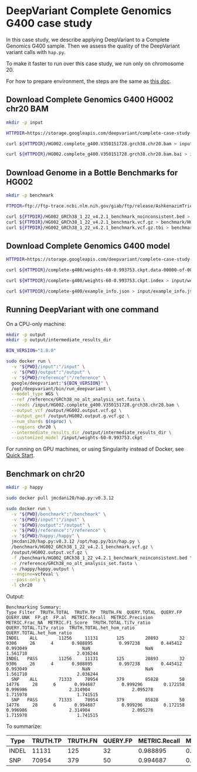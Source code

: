 # DeepVariant Complete Genomics G400 case study

In this case study, we describe applying DeepVariant to a Complete Genomics G400
sample.
Then we assess the quality of the DeepVariant variant calls with `hap.py`.

To make it faster to run over this case study, we run only on chromosome 20.

For how to prepare environment, the steps are the same as
[this doc](deepvariant-case-study.md).


## Download Complete Genomics G400 HG002 chr20 BAM

```bash
mkdir -p input

HTTPDIR=https://storage.googleapis.com/deepvariant/complete-case-study-testdata

curl ${HTTPDIR}/HG002.complete_g400.V350151728.grch38.chr20.bam > input/HG002.complete_g400.V350151728.grch38.chr20.bam

curl ${HTTPDIR}/HG002.complete_g400.V350151728.grch38.chr20.bam.bai > input/HG002.complete_g400.V350151728.grch38.chr20.bam.bai
```

## Download Genome in a Bottle Benchmarks for HG002

```bash
mkdir -p benchmark

FTPDIR=ftp://ftp-trace.ncbi.nlm.nih.gov/giab/ftp/release/AshkenazimTrio/HG002_NA24385_son/NISTv4.2.1/GRCh38

curl ${FTPDIR}/HG002_GRCh38_1_22_v4.2.1_benchmark_noinconsistent.bed > benchmark/HG002_GRCh38_1_22_v4.2.1_benchmark_noinconsistent.bed
curl ${FTPDIR}/HG002_GRCh38_1_22_v4.2.1_benchmark.vcf.gz > benchmark/HG002_GRCh38_1_22_v4.2.1_benchmark.vcf.gz
curl ${FTPDIR}/HG002_GRCh38_1_22_v4.2.1_benchmark.vcf.gz.tbi > benchmark/HG002_GRCh38_1_22_v4.2.1_benchmark.vcf.gz.tbi
```

## Download Complete Genomics G400 model

```bash
HTTPDIR=https://storage.googleapis.com/deepvariant/complete-case-study-testdata

curl ${HTTPDIR}/complete-g400/weights-60-0.993753.ckpt.data-00000-of-00001 > input/weights-60-0.993753.ckpt.data-00000-of-00001

curl ${HTTPDIR}/complete-g400/weights-60-0.993753.ckpt.index > input/weights-60-0.993753.ckpt.index

curl ${HTTPDIR}/complete-g400/example_info.json > input/example_info.json
```

## Running DeepVariant with one command

On a CPU-only machine:

```bash
mkdir -p output
mkdir -p output/intermediate_results_dir

BIN_VERSION="1.8.0"

sudo docker run \
  -v "${PWD}/input":"/input" \
  -v "${PWD}/output":"/output" \
  -v "${PWD}/reference":"/reference" \
  google/deepvariant:"${BIN_VERSION}" \
  /opt/deepvariant/bin/run_deepvariant \
  --model_type WGS \
  --ref /reference/GRCh38_no_alt_analysis_set.fasta \
  --reads /input/HG002.complete_g400.V350151728.grch38.chr20.bam \
  --output_vcf /output/HG002.output.vcf.gz \
  --output_gvcf /output/HG002.output.g.vcf.gz \
  --num_shards $(nproc) \
  --regions chr20 \
  --intermediate_results_dir /output/intermediate_results_dir \
  --customized_model /input/weights-60-0.993753.ckpt
```

For running on GPU machines, or using Singularity instead of Docker, see
[Quick Start](deepvariant-quick-start.md).

## Benchmark on chr20

```bash
mkdir -p happy

sudo docker pull jmcdani20/hap.py:v0.3.12

sudo docker run \
  -v "${PWD}/benchmark":"/benchmark" \
  -v "${PWD}/input":"/input" \
  -v "${PWD}/output":"/output" \
  -v "${PWD}/reference":"/reference" \
  -v "${PWD}/happy:/happy" \
  jmcdani20/hap.py:v0.3.12 /opt/hap.py/bin/hap.py \
  /benchmark/HG002_GRCh38_1_22_v4.2.1_benchmark.vcf.gz \
  /output/HG002.output.vcf.gz \
  -f /benchmark/HG002_GRCh38_1_22_v4.2.1_benchmark_noinconsistent.bed \
  -r /reference/GRCh38_no_alt_analysis_set.fasta \
  -o /happy/happy.output \
  --engine=vcfeval \
  --pass-only \
  -l chr20
```

Output:

```
Benchmarking Summary:
Type Filter  TRUTH.TOTAL  TRUTH.TP  TRUTH.FN  QUERY.TOTAL  QUERY.FP  QUERY.UNK  FP.gt  FP.al  METRIC.Recall  METRIC.Precision  METRIC.Frac_NA  METRIC.F1_Score  TRUTH.TOTAL.TiTv_ratio  QUERY.TOTAL.TiTv_ratio  TRUTH.TOTAL.het_hom_ratio  QUERY.TOTAL.het_hom_ratio
INDEL    ALL        11256     11131       125        20893        32       9306     26      4       0.988895          0.997238        0.445412         0.993049                     NaN                     NaN                   1.561710                   2.036244
INDEL   PASS        11256     11131       125        20893        32       9306     26      4       0.988895          0.997238        0.445412         0.993049                     NaN                     NaN                   1.561710                   2.036244
  SNP    ALL        71333     70954       379        85828        50      14776     28      6       0.994687          0.999296        0.172158         0.996986                2.314904                2.095278                   1.715978                   1.741515
  SNP   PASS        71333     70954       379        85828        50      14776     28      6       0.994687          0.999296        0.172158         0.996986                2.314904                2.095278                   1.715978                   1.741515
```

To summarize:

| Type  | TRUTH.TP | TRUTH.FN | QUERY.FP | METRIC.Recall | METRIC.Precision | METRIC.F1_Score |
| ----- | -------- | -------- | -------- | ------------- | ---------------- | --------------- |
| INDEL | 11131    | 125      | 32       | 0.988895      | 0.997238         | 0.993049        |
| SNP   | 70954    | 379      | 50       | 0.994687      | 0.999296         | 0.996986        |

